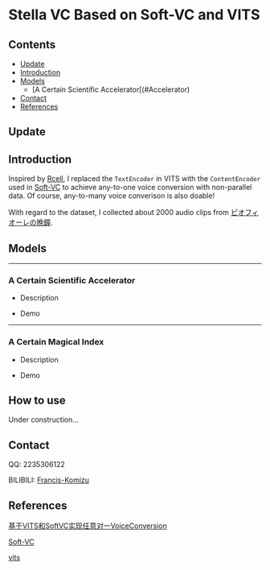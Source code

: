 <h1>Stella VC Based on Soft-VC and VITS</h1>

<h2>Contents</h2>

- [Update](#Update)
- [Introduction](#Introduction)
- [Models](#Models)
  - [A Certain Scientific Accelerator[(#Accelerator)
- [Contact](#Contact)
- [References](#References)

<h2 id="Update">Update</h2>

<h2 id="Introduction">Introduction</h2>

Inspired by [Rcell](https://space.bilibili.com/343303724/?spm_id_from=333.999.0.0), I replaced the `TextEncoder` in VITS with the `ContentEncoder` used in [Soft-VC](https://github.com/bshall/soft-vc) to achieve any-to-one voice conversion with non-parallel data. Of course, any-to-many voice converison is also doable!

With regard to the dataset, I collected about 2000 audio clips from [ピオフィオーレの晩鐘](https://zh.moegirl.org.cn/%E8%99%94%E8%AF%9A%E4%B9%8B%E8%8A%B1%E7%9A%84%E6%99%9A%E9%92%9F).

<h2 id="Models">Models</h2>

---

<h3 id="Accelerator">A Certain Scientific Accelerator</h3>

- Description

- Demo

---

<h3 id="Index">A Certain Magical Index</h3>

- Description

- Demo

<h2 id="How to use">How to use</h2>

Under construction...

<h2 id="Contact">Contact</h2>

QQ: 2235306122

BILIBILI: [Francis-Komizu](https://space.bilibili.com/636704927)

<h2 id="References">References</h2>

[基于VITS和SoftVC实现任意对一VoiceConversion](https://www.bilibili.com/video/BV1S14y1x78X?share_source=copy_web&vd_source=630b87174c967a898cae3765fba3bfa8)

[Soft-VC](https://github.com/bshall/soft-vc)

[vits](https://github.com/jaywalnut310/vits)
